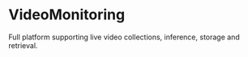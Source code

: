# VideoMonitoring
Full platform supporting live video collections, inference, storage and retrieval.
